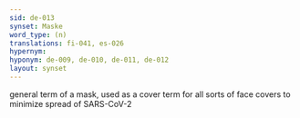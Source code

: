 ```yaml
---
sid: de-013
synset: Maske
word_type: (n)
translations: fi-041, es-026
hypernym: 
hyponym: de-009, de-010, de-011, de-012
layout: synset
---
```

general term of a mask, used as a cover term for all sorts of face covers to minimize spread of SARS-CoV-2